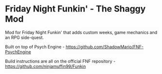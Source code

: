# Friday Night Funkin' - The Shaggy Mod
Mod for Friday Night Funkin' that adds custom weeks, game mechanics and an RPG side-quest.

Built on top of Psych Engine - https://github.com/ShadowMario/FNF-PsychEngine

Build instructions are all on the official FNF repository - https://github.com/ninjamuffin99/Funkin
